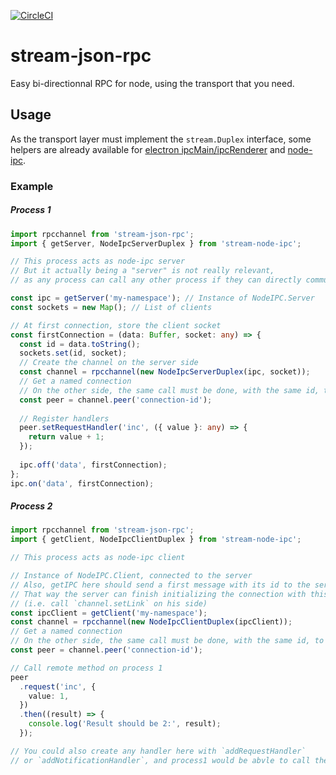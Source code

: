 [![CircleCI](https://circleci.com/gh/getstation/stream-json-rpc.svg?style=svg)](https://circleci.com/gh/getstation/stream-json-rpc)
# stream-json-rpc
Easy bi-directionnal RPC for node, using the transport that you need.

## Usage
As the transport layer must implement the `stream.Duplex` interface, some helpers are already
available for [electron ipcMain/ipcRenderer](packages/stream-electron-ipc/src/index.ts) and
[node-ipc](packages/stream-node-ipc/src/index.ts).

### Example
##### Process 1
```typescript
import rpcchannel from 'stream-json-rpc';
import { getServer, NodeIpcServerDuplex } from 'stream-node-ipc';

// This process acts as node-ipc server
// But it actually being a "server" is not really relevant,
// as any process can call any other process if they can directly communicate.

const ipc = getServer('my-namespace'); // Instance of NodeIPC.Server
const sockets = new Map(); // List of clients

// At first connection, store the client socket
const firstConnection = (data: Buffer, socket: any) => {
  const id = data.toString();
  sockets.set(id, socket);
  // Create the channel on the server side
  const channel = rpcchannel(new NodeIpcServerDuplex(ipc, socket));
  // Get a named connection
  // On the other side, the same call must be done, with the same id, to finish the handshake
  const peer = channel.peer('connection-id');
  
  // Register handlers
  peer.setRequestHandler('inc', ({ value }: any) => {
    return value + 1;
  });
  
  ipc.off('data', firstConnection);
};
ipc.on('data', firstConnection);
```

##### Process 2
```typescript
import rpcchannel from 'stream-json-rpc';
import { getClient, NodeIpcClientDuplex } from 'stream-node-ipc';

// This process acts as node-ipc client

// Instance of NodeIPC.Client, connected to the server
// Also, getIPC here should send a first message with its id to the server.
// That way the server can finish initializing the connection with this process.
// (i.e. call `channel.setLink` on his side)
const ipcClient = getClient('my-namespace');
const channel = rpcchannel(new NodeIpcClientDuplex(ipcClient));
// Get a named connection
// On the other side, the same call must be done, with the same id, to finish the handshake
const peer = channel.peer('connection-id');

// Call remote method on process 1
peer
  .request('inc', {
    value: 1,
  })
  .then((result) => {
    console.log('Result should be 2:', result);
  });

// You could also create any handler here with `addRequestHandler`
// or `addNotificationHandler`, and process1 would be abvle to call them.
```
